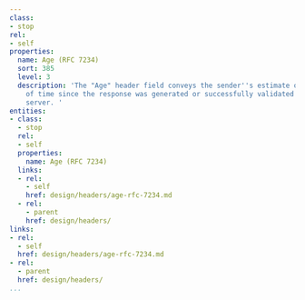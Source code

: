 ```yaml
---
class:
- stop
rel:
- self
properties:
  name: Age (RFC 7234)
  sort: 385
  level: 3
  description: 'The "Age" header field conveys the sender''s estimate of the amount
    of time since the response was generated or successfully validated at the origin
    server. '
entities:
- class:
  - stop
  rel:
  - self
  properties:
    name: Age (RFC 7234)
  links:
  - rel:
    - self
    href: design/headers/age-rfc-7234.md
  - rel:
    - parent
    href: design/headers/
links:
- rel:
  - self
  href: design/headers/age-rfc-7234.md
- rel:
  - parent
  href: design/headers/
...
```

